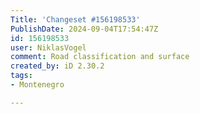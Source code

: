 ```yaml
---
Title: 'Changeset #156198533'
PublishDate: 2024-09-04T17:54:47Z
id: 156198533
user: NiklasVogel
comment: Road classification and surface
created_by: iD 2.30.2
tags:
- Montenegro

---
```

